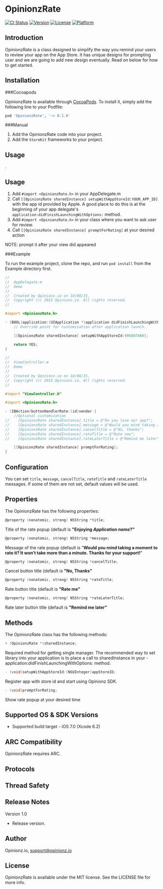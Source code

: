 # OpinionzRate

[![CI Status](http://img.shields.io/travis/Armen/OpinionzRate.svg?style=flat)](https://travis-ci.org/Armen/OpinionzRate)
[![Version](https://img.shields.io/cocoapods/v/OpinionzRate.svg?style=flat)](http://cocoapods.org/pods/OpinionzRate)
[![License](https://img.shields.io/cocoapods/l/OpinionzRate.svg?style=flat)](http://cocoapods.org/pods/OpinionzRate)
[![Platform](https://img.shields.io/cocoapods/p/OpinionzRate.svg?style=flat)](http://cocoapods.org/pods/OpinionzRate)

Introduction
--------------

OpinionzRate is a class designed to simplify the way you remind your users to review your app on the App Store. It has unique designs for prompting user and we are going to add new design eventually. Read on below for how to get started.

Installation
--------------
###Cocoapods

OpinionzRate is available through [CocoaPods](http://cocoapods.org). To install
it, simply add the following line to your Podfile:

```ruby
pod 'OpinionzRate', '~> 0.1.0'
```

###Manual
1. Add the OpinionzRate code into your project.
2. Add the `StoreKit` frameworks to your project.


## Usage

.

Usage
--------------
1. Add `#import <OpinionzRate.h>` in your AppDelegate.m
2. Call `[[OpinionzRate sharedInstance] setupWithAppStoreId:YOUR_APP_ID]` with the app id provided by Apple. A good place to do this is at the beginning of your app delegate's `application:didFinishLaunchingWithOptions:` method.
3. Add `#import <OpinionzRate.h>` in your class where you want to ask user for review. 
4. Call `[[OpinionzRate sharedInstance] promptForRating]` at your desired action

NOTE: prompt it after your view did appeared

###Example

To run the example project, clone the repo, and run `pod install` from the Example directory first.

```objective-c
//
//  AppDelegate.m
//  Demo
//
//  Created by Opinionz.io on 18/08/15.
//  Copyright (c) 2015 Opinionz.io. All rights reserved.
//

#import <OpinionzRate.h>

- (BOOL)application:(UIApplication *)application didFinishLaunchingWithOptions:(NSDictionary *)launchOptions {
    // Override point for customization after application launch.

    [[OpinionzRate sharedInstance] setupWithAppStoreId:995007460];

    return YES;
}
```

```objective-c
//
//  ViewController.m
//  Demo
//
//  Created by Opinionz.io on 18/08/15.
//  Copyright (c) 2015 Opinionz.io. All rights reserved.
//

#import "ViewController.h"

#import <OpinionzRate.h>

- (IBAction)buttonHandlerRate:(id)sender {
    //Optional customization
//    [OpinionzRate sharedInstance].title = @"Do you love our app?";
//    [OpinionzRate sharedInstance].message = @"Would you mind taking a moment to rate it? It won’t take more than a minute. Thanks for your support!";
//    [OpinionzRate sharedInstance].cancelTitle = @"No, thanks";
//    [OpinionzRate sharedInstance].rateTitle = @"Rate now";
//    [OpinionzRate sharedInstance].rateLaterTitle = @"Remind me later";

    [[OpinionzRate sharedInstance] promptForRating];
}
```

Configuration
-------------
You can set `title`, `message`, `cancelTitle`, `rateTitle` and `rateLaterTitle` messages. If some of them are not set, default values will be used.

Properties
--------------

The OpinionzRate has the following properties:
```objective-c
@property (nonatomic, strong) NSString *title;
```
Title of the rate popup (default is __"Enjoying _Application name_?"__

```objective-c
@property (nonatomic, strong) NSString *message;
```
Message of the rate popup (default is "__Would you mind taking a moment to rate it? It won’t take more than a minute. Thanks for your support!__"


```objective-c
@property (nonatomic, strong) NSString *cancelTitle;
```
Cancel button title (default is __"No, Thanks"__


```objective-c
@property (nonatomic, strong) NSString *rateTitle;
```
Rate button title (default is __"Rate me"__

```objective-c
@property (nonatomic, strong) NSString *rateLaterTitle;
```
Rate later button title (default is __"Remind me later"__


Methods
--------------

The OpinionzRate class has the following methods:
```objective-c
+ (OpinionzRate *)sharedInstance;
```
Required method for getting single manager. The recommended way to set library into your application is to place a call to sharedInstance in your -application:didFinishLaunchingWithOptions: method.


```objective-c
- (void)setupWithAppStoreId:(NSUInteger)appStoreID;
```
Register app with store id and start using Opinionz SDK.


```objective-c
- (void)promptForRating;
```
Show rate popup at your desired time

Supported OS & SDK Versions
-----------------------------

* Supported build target - iOS 7.0 (Xcode 6.2)


ARC Compatibility
------------------

OpinionzRate requires ARC. 

Protocols
---------------

Thread Safety
--------------

Release Notes
----------------

Version 1.0

- Release version.

## Author

Opinionz.io, support@opinionz.io

## License

OpinionzRate is available under the MIT license. See the LICENSE file for more info.

